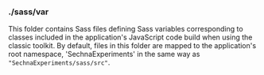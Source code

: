 ### ./sass/var

This folder contains Sass files defining Sass variables corresponding to classes
included in the application's JavaScript code build when using the classic toolkit.
By default, files in this folder are mapped to the application's root namespace,
'SechnaExperiments' in the same way as `"SechnaExperiments/sass/src"`.